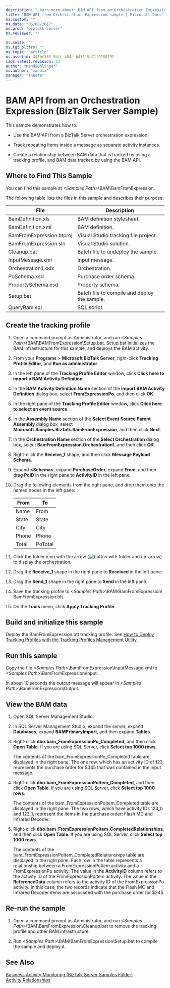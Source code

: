 ```yaml
---
description: "Learn more about: BAM API from an Orchestration Expression (BizTalk Server Sample)"
title: "BAM API from Orchestration Expression sample | Microsoft Docs"
ms.custom: ""
ms.date: "06/08/2017"
ms.prod: "biztalk-server"
ms.reviewer: ""

ms.suite: ""
ms.tgt_pltfrm: ""
ms.topic: "article"
ms.assetid: 341bc333-9bfc-484c-b431-9a71f9188792
caps.latest.revision: 23
author: "MandiOhlinger"
ms.author: "mandia"
manager: "anneta"
---
```

# BAM API from an Orchestration Expression (BizTalk Server Sample)
This sample demonstrates how to:  
  
-   Use the BAM API from a BizTalk Server orchestration expression.  
  
-   Track repeating items inside a message as separate activity instances.  
  
-   Create a relationship between BAM data that is tracked by using a tracking profile, and BAM data tracked by using the BAM API.  
  
## Where to Find This Sample  
 You can find this sample at *\<Samples Path\>*\BAM\BamFromExpression.  
  
 The following table lists the files in this sample and describes their purpose.  
  
|File|Description|  
|----------|-----------------|  
|BamDefinition.xls|BAM definition stylesheet.|  
|BamDefinition.xml|BAM definition.|  
|BamFromExpression.btproj|Visual Studio tracking file project.|  
|BamFromExpression.sln|Visual Studio solution.|  
|Cleanup.bat|Batch file to undeploy the sample.|  
|InputMessage.xml|Input message.|  
|Orchestration1.odx|Orchestration.|  
|PoSchema.xsd|Purchase order schema.|  
|PropertySchema.xsd|Property schema.|  
|Setup.bat|Batch file to compile and deploy the sample.|  
|QueryBam.sql|SQL script.|  
  
## Create the tracking profile  
  
1.  Open a command prompt as Administrator, and run *\<Samples Path\>*\BAM\BAMFromExpression\Setup.bat. Setup.bat initializes the BAM infrastructure for this sample, and deploys the BAM activity.  
  
2.  From your **Programs** > **Microsoft BizTalk Server**, right-click **Tracking Profile Editor**, and **Run as administrator**.
  
3.  In the left pane of the **Tracking Profile Editor** window, click **Click here to import a BAM Activity Definition**.  
  
4.  In the **BAM Activity Definition Name** section of the **Import BAM Activity Definition** dialog box, select **FromExpressionPo**, and then click **OK**.  
  
5.  In the right pane of the **Tracking Profile Editor** window, click **Click here to select an event source**.  
  
6.  In the **Assembly Name** section of the **Select Event Source Parent Assembly** dialog box, select **Microsoft.Samples.BizTalk.BamFromExpression**, and then click **Next**.  
  
7.  In the **Orchestration Name** section of the **Select Orchestration** dialog box, select **BamFromExpression.Orchestration1**, and then click **OK**.  
  
8.  Right-click the **Receive_1** shape, and then click **Message Payload Schema**.  
  
9. Expand **\<Schema\>**, expand **PurchaseOrder**, expand **From**, and then drag **PoID** in the right pane to **ActivityID** in the left pane.  
  
10. Drag the following elements from the right pane, and drop them onto the named nodes in the left pane:  
  
    |From|To|  
    |----------|--------|  
    |Name|From|  
    |State|State|  
    |City|City|  
    |Phone|Phone|  
    |Total|PoTotal|  
  
11. Click the folder icon with the arrow (![button with folder and up&#45;arrow](../core/media/abccd08b-2b01-49c6-80ed-a032bbbd10d4.gif "abccd08b-2b01-49c6-80ed-a032bbbd10d4")) to display the orchestration.  
  
12. Drag the **Receive_1** shape in the right pane to **Received** in the left pane.  
  
13. Drag the **Send_1** shape in the right pane to **Send** in the left pane.  
  
14. Save the tracking profile to *\<Samples Path\>*\BAM\BamFromExpression\ BamFromExpression.btt.  
  
15. On the **Tools** menu, click **Apply Tracking Profile**.  
  
## Build and initialize this sample  
  
Deploy the BamFromExpression.btt tracking profile. See [How to Deploy Tracking Profiles with the Tracking Profiles Management Utility](../core/how-to-deploy-tracking-profiles-with-the-tracking-profiles-management-utility.md).  
  
## Run this sample  
  
Copy the file *\<Samples Path\>*\BamFromExpression\InputMessage.xml to *\<Samples Path\>*\BamFromExpression\Input.  
  
In about 10 seconds the output message will appear in *\<Samples Path\>*\BamFromExpression\Output.  
  
## View the BAM data  
  
1.  Open SQL Server Management Studio.  
  
2.  In SQL Server Management Studio, expand the server, expand **Databases**, expand **BAMPrimaryImport**, and then expand **Tables**.  
  
3.  Right-click **dbo.bam_FromExpressionPo_Completed**, and then click **Open Table**. If you are using SQL Server, click **Select top 1000 rows**.  
  
     The contents of the bam_FromExpressionPo_Completed table are displayed in the right pane. The one row, which has an activity ID of 123, represents the purchase order for $345 that was contained in the input message.  
  
4.  Right-click **dbo.bam_FromExpressionPoItem_Completed**, and then click **Open Table**. If you are using SQL Server, click **Select top 1000 rows**.  
  
     The contents of the bam_FromExpressionPoItem_Completed table are displayed in the right pane. The two rows, which have activity IDs 123_0 and 123_1, represent the items in the purchase order: Flash MC and Infrared Decoder.  
  
5.  Right-click **dbo.bam_FromExpressionPoItem_CompletedRelationships**, and then click **Open Table**. If you are using SQL Server, click **Select top 1000 rows**.  
  
     The contents of the bam_FromExpressionPoItem_CompletedRelationships table are displayed in the right pane. Each row in the table represents a relationship between a FromExpressionPoItem activity and a FromExpressionPo activity. The value in the **ActivityID** column refers to the activity ID of the FromExpressionPoItem activity. The value in the **ReferenceData** column refers to the activity ID of the FromExpressionPo activity. In this case, the two records indicate that the Flash MC and Infrared Decoder items are associated with the purchase order for $345.  
  
## Re-run the sample  
  
1.  Open a command prompt as Administrator, and run *\<Samples Path\>*\BAM\BamFromExpression\Cleanup.bat to remove the tracking profile and other BAM infrastructure. 
  
2.  Run *\<Samples Path\>*\BAM\BamFromExpression\Setup.bat to compile the sample and deploy it.  
  
## See Also  
 [Business Activity Monitoring (BizTalk Server Samples Folder)](../core/business-activity-monitoring-biztalk-server-samples-folder.md)   
 [Activity Relationships](../core/activity-relationships.md)
